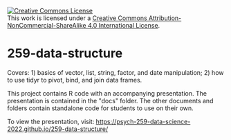 <a rel="license" href="http://creativecommons.org/licenses/by-nc-sa/4.0/"><img alt="Creative Commons License" style="border-width:0" src="https://i.creativecommons.org/l/by-nc-sa/4.0/88x31.png" /></a><br />This work is licensed under a <a rel="license" href="http://creativecommons.org/licenses/by-nc-sa/4.0/">Creative Commons Attribution-NonCommercial-ShareAlike 4.0 International License</a>.

# 259-data-structure
Covers: 1) basics of vector, list, string, factor, and date manipulation; 2) how to use tidyr to pivot, bind, and join data frames.

This project contains R code with an accompanying presentation. The presentation is contained in the "docs" folder. The other documents and folders contain standalone code for students to use on their own.

To view the presentation, visit: https://psych-259-data-science-2022.github.io/259-data-structure/
